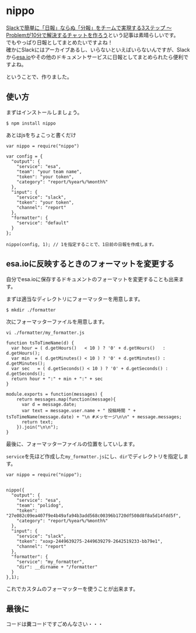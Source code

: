 nippo
===


[Slackで簡単に「日報」ならぬ「分報」をチームで実現する3ステップ 〜 Problemが10分で解決するチャットを作ろう](http://c16e.com/1511101558/)という記事は素晴らしいです。  
でもやっぱり日報としてまとめたいですよね！  
確かにSlackにはアーカイブあるし、いらないといえばいらないんですが、Slackから[esa.io](https://esa.io/)やその他のドキュメントサービスに日報としてまとめられたら便利ですよね。

ということで、作りました。

## 使い方

まずはインストールしましょう。

```
$ npm install nippo
```

あとはjsをちょこっと書くだけ


```
var nippo = require("nippo")

var config = {
  "output": {
    "service": "esa",
    "team": "your team name",
    "token": "your token",
    "category": "report/%year%/%month%"
  },
  "input": {
    "service": "slack",
    "token": "your token",
    "channel": "report"
  },
  "formatter": {
    "service": "default"
  }
};

nippo(config, 1); // 1を指定することで、1日前の日報を作成します。

```

## esa.ioに反映するときのフォーマットを変更する

自分でesa.ioに保存するドキュメントのフォーマットを変更することも出来ます。

まずは適当なディレクトリにフォーマッターを用意します。

```
$ mkdir ./formatter
```

次にフォーマッターファイルを用意します。

```
vi ./formatter/my_formatter.js

function tsToTimeName(d) {
  var hour = ( d.getHours()   < 10 ) ? '0' + d.getHours()   : d.getHours();
  var min  = ( d.getMinutes() < 10 ) ? '0' + d.getMinutes() : d.getMinutes();
  var sec   = ( d.getSeconds() < 10 ) ? '0' + d.getSeconds() : d.getSeconds();
  return hour + ":" + min + ":" + sec
}

module.exports = function(messages) {
    return messages.map(function(message){
      var d = message.date;
      var text = message.user.name + " 投稿時間 " + tsToTimeName(message.date) + "\n #メッセージ\n\n" + message.messages;
      return text;
    }).join("\n\n");
}
```

最後に、フォーマッターファイルの位置をしていします。

`service`を先ほど作成した`my_formatter.js`にし、`dir`でディレクトリを指定します。

```
var nippo = require("nippo");


nippo({
  "output": {
    "service": "esa",
    "team": "polidog",
    "token": "27e082c09ea407f9e4b49afa94b3add568c00396b1720df508d8f8a5d14fdd5f",
    "category": "report/%year%/%month%"
  },
  "input": {
    "service": "slack",
    "token": "xoxp-2449639275-2449639279-2642519233-bb79e1",
    "channel": "report"
  },
  "formatter": {
    "service": "my_formatter",
    "dir": __dirname + "/formatter"
  }
},1);
```

これでカスタムのフォーマッターを使うことが出来ます。



## 最後に

コードは糞コードですごめんなさい・・・
